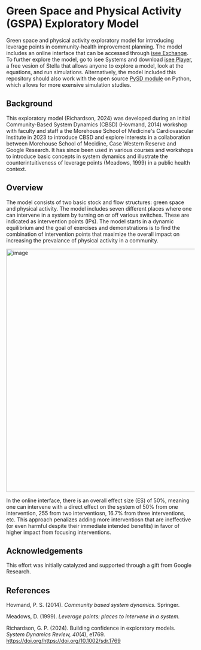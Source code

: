# Green Space and Physical Activity (GSPA) Exploratory Model
Green space and physical activity exploratory model for introducing leverage points in community-health improvement planning. The model includes an online interface that can be accessed through [isee Exchange](https://exchange.iseesystems.com/public/psh/greenspace-and-physical-activity/index.html#page1). To further explore the model, go to isee Systems and download [isee Player](https://www.iseesystems.com/softwares/player/iseeplayer.aspx), a free vesion of Stella that allows anyone to explore a model, look at the equations, and run simulations. Alternatively, the model included this repository should also work with the open source [PySD module](https://pysd.readthedocs.io/en/master/#) on Python, which allows for more exensive simulation studies.   

## Background
This exploratory model (Richardson, 2024) was developed during an initial Community-Based System Dynamics (CBSD) (Hovmand, 2014) workshop with faculty and staff a the Morehouse School of Medicine's Cardiovascular Institute in 2023 to introduce CBSD and explore interests in a collaboration between Morehouse School of Mecidine, Case Western Reserve and Google Research. It has since been used in various courses and workshops to introduce basic concepts in system dynamics and illustrate the counterintuitiveness of leverage points (Meadows, 1999) in a public health context. 

## Overview
The model consists of two basic stock and flow structures: green space and physical activity. The model includes seven different places where one can intervene in a system by turning on or off various switches. These are indicated as intervention points (IPs). The model starts in a dynamic equilibrium and the goal of exercises and demonstrations is to find the combination of intervention points that maximize the overall impact on increasing the prevalance of physical activity in a community. 

<img width="810" height="650" alt="image" src="https://github.com/user-attachments/assets/dfcc48c5-dbbb-4789-ae11-744fc4aa6233" />

In the online interface, there is an overall effect size (ES) of 50%, meaning one can intervene with a direct effect on the system of 50% from one intervention, 255 from two interventiosn, 16.7% from three interventions, etc. This approach penalizes adding more interventiosn that are ineffective (or even harmful despite their immediate intended benefits) in favor of higher impact from focusing interventions. 

## Acknowledgements
This effort was initially catalyzed and supported through a gift from Google Research. 

## References
Hovmand, P. S. (2014). *Community based system dynamics.* Springer. 

Meadows, D. (1999). *Leverage points: places to intervene in a system.*

Richardson, G. P. (2024). Building confidence in exploratory models. *System Dynamics Review, 40*(4), e1769. https://doi.org/https://doi.org/10.1002/sdr.1769 




